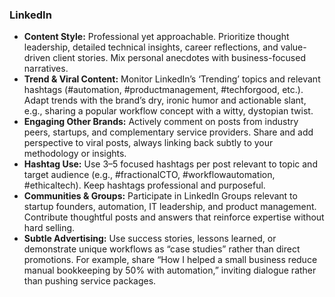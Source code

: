 ### LinkedIn

- **Content Style:** Professional yet approachable. Prioritize thought leadership, detailed technical insights, career reflections, and value-driven client stories. Mix personal anecdotes with business-focused narratives.  
- **Trend & Viral Content:** Monitor LinkedIn’s ‘Trending’ topics and relevant hashtags (#automation, #productmanagement, #techforgood, etc.). Adapt trends with the brand’s dry, ironic humor and actionable slant, e.g., sharing a popular workflow concept with a witty, dystopian twist.  
- **Engaging Other Brands:** Actively comment on posts from industry peers, startups, and complementary service providers. Share and add perspective to viral posts, always linking back subtly to your methodology or insights.  
- **Hashtag Use:** Use 3–5 focused hashtags per post relevant to topic and target audience (e.g., #fractionalCTO, #workflowautomation, #ethicaltech). Keep hashtags professional and purposeful.  
- **Communities & Groups:** Participate in LinkedIn Groups relevant to startup founders, automation, IT leadership, and product management. Contribute thoughtful posts and answers that reinforce expertise without hard selling.  
- **Subtle Advertising:** Use success stories, lessons learned, or demonstrate unique workflows as “case studies” rather than direct promotions. For example, share “How I helped a small business reduce manual bookkeeping by 50% with automation,” inviting dialogue rather than pushing service packages.